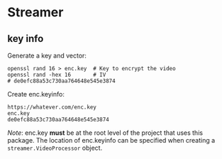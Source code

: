 # Streamer

## key info
Generate a key and vector:

```
openssl rand 16 > enc.key  # Key to encrypt the video
openssl rand -hex 16       # IV
# de0efc88a53c730aa764648e545e3874
```

Create enc.keyinfo:
```
https://whatever.com/enc.key
enc.key
de0efc88a53c730aa764648e545e3874
```

*Note*: enc.key **must** be at the root level of the project that uses this
package. The location of enc.keyinfo can be specified when creating
a `streamer.VideoProcessor` object.